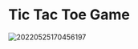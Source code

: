 # Tic Tac Toe Game
![20220525170456197](https://user-images.githubusercontent.com/95706081/170282254-d13d8366-dea5-49df-95d5-0fedbfef5f10.gif)
